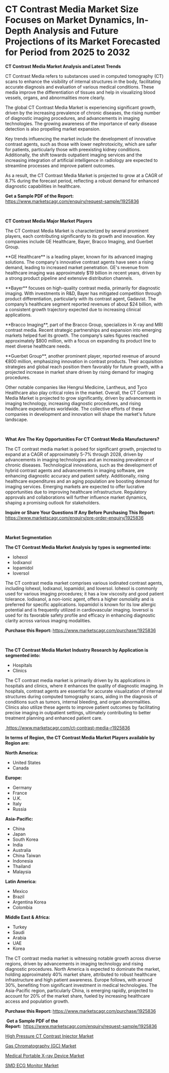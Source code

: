 <p><h1>CT Contrast Media Market Size Focuses on Market Dynamics, In-Depth Analysis and Future Projections of its Market Forecasted for Period from 2025 to 2032</h1></p><p><strong>CT Contrast Media Market Analysis and Latest Trends</strong></p>
<p><p>CT Contrast Media refers to substances used in computed tomography (CT) scans to enhance the visibility of internal structures in the body, facilitating accurate diagnosis and evaluation of various medical conditions. These media improve the differentiation of tissues and help in visualizing blood vessels, organs, and abnormalities more clearly.</p><p>The global CT Contrast Media Market is experiencing significant growth, driven by the increasing prevalence of chronic diseases, the rising number of diagnostic imaging procedures, and advancements in imaging technologies. The growing awareness of the importance of early disease detection is also propelling market expansion.  </p><p>Key trends influencing the market include the development of innovative contrast agents, such as those with lower nephrotoxicity, which are safer for patients, particularly those with preexisting kidney conditions. Additionally, the shift towards outpatient imaging services and the increasing integration of artificial intelligence in radiology are expected to streamline processes and improve patient outcomes. </p><p>As a result, the CT Contrast Media Market is projected to grow at a CAGR of 8.7% during the forecast period, reflecting a robust demand for enhanced diagnostic capabilities in healthcare.</p></p>
<p><strong>Get a Sample PDF of the Report:&nbsp;</strong> <a href="https://www.marketscagr.com/enquiry/request-sample/1925836?utm_campaign=1166&utm_medium=2&utm_source=Github&utm_content=ia&utm_term=28032025&utm_id=ct-contrast-media">https://www.marketscagr.com/enquiry/request-sample/1925836</a></p>
<p>&nbsp;</p>
<p><strong>CT Contrast Media Major Market Players</strong></p>
<p><p>The CT Contrast Media Market is characterized by several prominent players, each contributing significantly to its growth and innovation. Key companies include GE Healthcare, Bayer, Bracco Imaging, and Guerbet Group.</p><p>**GE Healthcare** is a leading player, known for its advanced imaging solutions. The company's innovative contrast agents have seen a rising demand, leading to increased market penetration. GE's revenue from healthcare imaging was approximately $19 billion in recent years, driven by a strong product pipeline and extensive distribution channels.</p><p>**Bayer** focuses on high-quality contrast media, primarily for diagnostic imaging. With investments in R&D, Bayer has mitigated competition through product differentiation, particularly with its contrast agent, Gadavist. The company’s healthcare segment reported revenues of about $24 billion, with a consistent growth trajectory expected due to increasing clinical applications.</p><p>**Bracco Imaging**, part of the Bracco Group, specializes in X-ray and MRI contrast media. Recent strategic partnerships and expansion into emerging markets helped fuel its growth. The company’s sales figures reached approximately $800 million, with a focus on expanding its product line to meet diverse healthcare needs.</p><p>**Guerbet Group**, another prominent player, reported revenue of around €800 million, emphasizing innovation in contrast products. Their acquisition strategies and global reach position them favorably for future growth, with a projected increase in market share driven by rising demand for imaging procedures.</p><p>Other notable companies like Hengrui Medicine, Lantheus, and Tyco Healthcare also play critical roles in the market. Overall, the CT Contrast Media Market is projected to grow significantly, driven by advancements in imaging technology, increasing diagnostic procedures, and rising healthcare expenditures worldwide. The collective efforts of these companies in development and innovation will shape the market's future landscape.</p></p>
<p>&nbsp;</p>
<p><strong>What Are The Key Opportunities For CT Contrast Media Manufacturers?</strong></p>
<p><p>The CT contrast media market is poised for significant growth, projected to expand at a CAGR of approximately 5-7% through 2028, driven by advancements in imaging technologies and an increasing prevalence of chronic diseases. Technological innovations, such as the development of hybrid contrast agents and advancements in imaging software, are enhancing diagnostic accuracy and patient safety. Additionally, rising healthcare expenditures and an aging population are boosting demand for imaging services. Emerging markets are expected to offer lucrative opportunities due to improving healthcare infrastructure. Regulatory approvals and collaborations will further influence market dynamics, shaping a promising outlook for stakeholders.</p></p>
<p><strong>Inquire or Share Your Questions If Any Before Purchasing This Report:</strong> <a href="https://www.marketscagr.com/enquiry/pre-order-enquiry/1925836?utm_campaign=1166&utm_medium=2&utm_source=Github&utm_content=ia&utm_term=28032025&utm_id=ct-contrast-media">https://www.marketscagr.com/enquiry/pre-order-enquiry/1925836</a></p>
<p>&nbsp;</p>
<p><strong>Market Segmentation</strong></p>
<p><strong>The CT Contrast Media Market Analysis by types is segmented into:</strong></p>
<p><ul><li>Iohexol</li><li>Iodixanol</li><li>Iopamidol</li><li>Ioversol</li></ul></p>
<p><p>The CT contrast media market comprises various iodinated contrast agents, including Iohexol, Iodixanol, Iopamidol, and Ioversol. Iohexol is commonly used for various imaging procedures; it has a low viscosity and good patient tolerance. Iodixanol, a non-ionic agent, offers a higher osmolality and is preferred for specific applications. Iopamidol is known for its low allergic potential and is frequently utilized in cardiovascular imaging. Ioversol is used for its favorable safety profile and efficacy in enhancing diagnostic clarity across various imaging modalities.</p></p>
<p><strong>Purchase this Report:&nbsp;</strong><a href="https://www.marketscagr.com/purchase/1925836?utm_campaign=1166&utm_medium=2&utm_source=Github&utm_content=ia&utm_term=28032025&utm_id=ct-contrast-media">https://www.marketscagr.com/purchase/1925836</a></p>
<p>&nbsp;</p>
<p><strong>The CT Contrast Media Market Industry Research by Application is segmented into:</strong></p>
<p><ul><li>Hospitals</li><li>Clinics</li></ul></p>
<p><p>The CT contrast media market is primarily driven by its applications in hospitals and clinics, where it enhances the quality of diagnostic imaging. In hospitals, contrast agents are essential for accurate visualization of internal structures during computed tomography scans, aiding in the diagnosis of conditions such as tumors, internal bleeding, and organ abnormalities. Clinics also utilize these agents to improve patient outcomes by facilitating precise imaging in outpatient settings, ultimately contributing to better treatment planning and enhanced patient care.</p></p>
<p><a href="https://www.marketscagr.com/ct-contrast-media-r1925836?utm_campaign=1166&utm_medium=2&utm_source=Github&utm_content=ia&utm_term=28032025&utm_id=ct-contrast-media">&nbsp;https://www.marketscagr.com/ct-contrast-media-r1925836</a></p>
<p><strong>In terms of Region, the CT Contrast Media Market Players available by Region are:</strong></p>
<p>
    <p> <strong> North America: </strong>
        <ul>
            <li>United States</li>
            <li>Canada</li>
        </ul>
        </p> 
    <p> <strong> Europe: </strong>
        <ul>
            <li>Germany</li>
            <li>France</li>
            <li>U.K.</li>
            <li>Italy</li>
            <li>Russia</li>
        </ul>
        </p> 
    <p> <strong> Asia-Pacific: </strong>
        <ul>
            <li>China</li>
            <li>Japan</li>
            <li>South Korea</li>
            <li>India</li>
            <li>Australia</li>
            <li>China Taiwan</li>
            <li>Indonesia</li>
            <li>Thailand</li>
            <li>Malaysia</li>
        </ul>
        </p> 
    <p> <strong> Latin America: </strong>
        <ul>
            <li>Mexico</li>
            <li>Brazil</li>
            <li>Argentina Korea</li>
            <li>Colombia</li>
        </ul>
        </p> 
    <p> <strong> Middle East & Africa: </strong>
        <ul>
            <li>Turkey</li>
            <li>Saudi</li>
            <li>Arabia</li>
            <li>UAE</li>
            <li>Korea</li>
        </ul>
    </p>
    </p>
<p><p>The CT contrast media market is witnessing notable growth across diverse regions, driven by advancements in imaging technology and rising diagnostic procedures. North America is expected to dominate the market, holding approximately 40% market share, attributed to robust healthcare infrastructure and high patient awareness. Europe follows, with around 30%, benefiting from significant investment in medical technologies. The Asia-Pacific region, particularly China, is emerging rapidly, projected to account for 20% of the market share, fueled by increasing healthcare access and population growth.</p></p>
<p><strong>Purchase this Report: </strong><a href="https://www.marketscagr.com/purchase/1925836?utm_campaign=1166&utm_medium=2&utm_source=Github&utm_content=ia&utm_term=28032025&utm_id=ct-contrast-media">https://www.marketscagr.com/purchase/1925836</a></p>
<p>&nbsp;<strong>Get a Sample PDF of the Report:&nbsp;&nbsp;</strong><a href="https://www.marketscagr.com/enquiry/request-sample/1925836?utm_campaign=1166&utm_medium=2&utm_source=Github&utm_content=ia&utm_term=28032025&utm_id=ct-contrast-media">https://www.marketscagr.com/enquiry/request-sample/1925836</a></p>
<p><strong></strong></p>
<p><p><a href="https://github.com/baetahassaz6/Market-Research-Report-List-1/blob/main/high-pressure-ct-contrast-injector-market.md?utm_campaign=1166&utm_medium=2&utm_source=Github&utm_content=ia&utm_term=28032025&utm_id=ct-contrast-media">High Pressure CT Contrast Injector Market</a></p><p><a href="https://github.com/oliffzillamv/Market-Research-Report-List-1/blob/main/gas-chromatography-gc-market.md?utm_campaign=1166&utm_medium=2&utm_source=Github&utm_content=ia&utm_term=28032025&utm_id=ct-contrast-media">Gas Chromatography (GC) Market</a></p><p><a href="https://github.com/seyalshudae7/Market-Research-Report-List-1/blob/main/medical-portable-x-ray-device-market.md?utm_campaign=1166&utm_medium=2&utm_source=Github&utm_content=ia&utm_term=28032025&utm_id=ct-contrast-media">Medical Portable X-ray Device Market</a></p><p><a href="https://github.com/koskasislo39/Market-Research-Report-List-1/blob/main/smd-ecg-monitor-market.md?utm_campaign=1166&utm_medium=2&utm_source=Github&utm_content=ia&utm_term=28032025&utm_id=ct-contrast-media">SMD ECG Monitor Market</a></p></p>